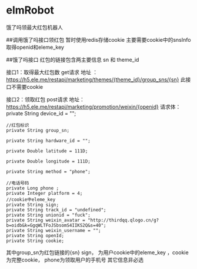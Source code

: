 # elmRobot
饿了吗领最大红包机器人

##调用饿了吗接口领红包
暂时使用redis存储cookie
主要需要cookie中的snsInfo 取得openid和eleme_key

##饿了吗接口
红包的链接包含两主要信息 sn 和 theme_id

接口1：取得最大红包数 get请求 
地址 ：https://h5.ele.me/restapi/marketing/themes/{theme_id}/group_sns/{sn}
此接口不需要cookie 

接口2：领取红包 post请求 
地址：https://h5.ele.me/restapi/marketing/promotion/weixin/{openid}
请求体：
    private String device_id = "";
    
    //红包标识
    private String group_sn;
    
    private String hardware_id = "";
    
    private Double latitude = 111D;
    
    private Double longitude = 111D;
    
    private String method = "phone";
    
    //电话号码
    private Long phone ;
    private Integer platform = 4;
    //cookie中eleme_key
    private String sign;
    private String track_id = "undefined";
    private String unionid = "fuck";
    private String weixin_avatar = "http://thirdqq.qlogo.cn/g?b=oidb&k=GgqWLTFoJSbsomS4IIKS2Q&s=40";
    private String weixin_username = "";
    private String openId;
    private String cookie;
    
其中group_sn为红包链接的{sn}  sign， 为用户cookie中的eleme_key ，cookie为完整cookie， phone为领取用户的手机号
其它信息非必选


    
